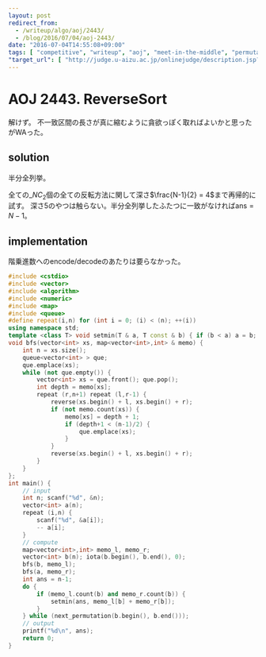 ```yaml
---
layout: post
redirect_from:
  - /writeup/algo/aoj/2443/
  - /blog/2016/07/04/aoj-2443/
date: "2016-07-04T14:55:08+09:00"
tags: [ "competitive", "writeup", "aoj", "meet-in-the-middle", "permutation" ]
"target_url": [ "http://judge.u-aizu.ac.jp/onlinejudge/description.jsp?id=2443" ]
---
```


# AOJ 2443. ReverseSort

解けず。
不一致区間の長さが真に縮むように貪欲っぽく取ればよいかと思ったがWAった。

## solution

半分全列挙。

全ての${}\_NC_2$個の全ての反転方法に関して深さ$\frac{N-1}{2} = 4$まで再帰的に試す。
深さ$5$のやつは触らない。半分全列挙したふたつに一致がなければ$\mathrm{ans} = N-1$。

## implementation

階乗進数へのencode/decodeのあたりは要らなかった。

``` c++
#include <cstdio>
#include <vector>
#include <algorithm>
#include <numeric>
#include <map>
#include <queue>
#define repeat(i,n) for (int i = 0; (i) < (n); ++(i))
using namespace std;
template <class T> void setmin(T & a, T const & b) { if (b < a) a = b; }
void bfs(vector<int> xs, map<vector<int>,int> & memo) {
    int n = xs.size();
    queue<vector<int> > que;
    que.emplace(xs);
    while (not que.empty()) {
        vector<int> xs = que.front(); que.pop();
        int depth = memo[xs];
        repeat (r,n+1) repeat (l,r-1) {
            reverse(xs.begin() + l, xs.begin() + r);
            if (not memo.count(xs)) {
                memo[xs] = depth + 1;
                if (depth+1 < (n-1)/2) {
                    que.emplace(xs);
                }
            }
            reverse(xs.begin() + l, xs.begin() + r);
        }
    }
};
int main() {
    // input
    int n; scanf("%d", &n);
    vector<int> a(n);
    repeat (i,n) {
        scanf("%d", &a[i]);
        -- a[i];
    }
    // compute
    map<vector<int>,int> memo_l, memo_r;
    vector<int> b(n); iota(b.begin(), b.end(), 0);
    bfs(b, memo_l);
    bfs(a, memo_r);
    int ans = n-1;
    do {
        if (memo_l.count(b) and memo_r.count(b)) {
            setmin(ans, memo_l[b] + memo_r[b]);
        }
    } while (next_permutation(b.begin(), b.end()));
    // output
    printf("%d\n", ans);
    return 0;
}
```
